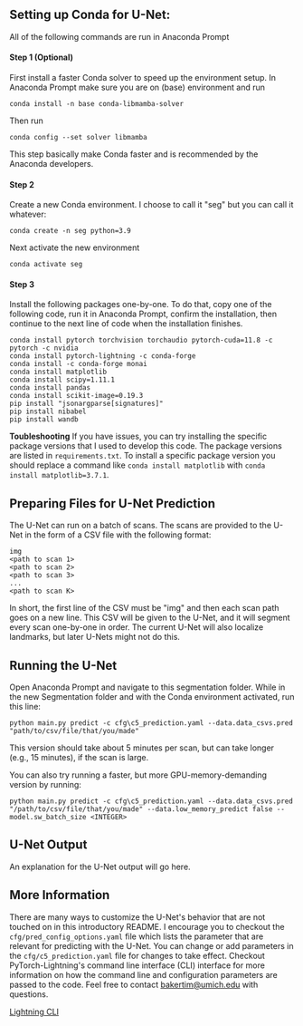 ## Setting up Conda for U-Net:
All of the following commands are run in Anaconda Prompt

#### Step 1 (Optional)
First install a faster Conda solver to speed up the environment setup. In Anaconda Prompt make sure you are on (base) environment and run
```commandline
conda install -n base conda-libmamba-solver
```
Then run
```commandline
conda config --set solver libmamba
```
This step basically make Conda faster and is recommended by the Anaconda developers.

#### Step 2
Create a new Conda environment. I choose to call it "seg" but you can call it whatever:
```commandline
conda create -n seg python=3.9
```
Next activate the new environment
```commandline
conda activate seg
```
#### Step 3
Install the following packages one-by-one. To do that, copy one of the following code, run it in Anaconda Prompt, confirm the installation, then continue to the next line of code when the installation finishes.
```commandline
conda install pytorch torchvision torchaudio pytorch-cuda=11.8 -c pytorch -c nvidia
conda install pytorch-lightning -c conda-forge
conda install -c conda-forge monai
conda install matplotlib
conda install scipy=1.11.1
conda install pandas
conda install scikit-image=0.19.3
pip install "jsonargparse[signatures]"
pip install nibabel
pip install wandb
```
**Toubleshooting** If you have issues, you can try installing the specific package versions that I used to develop this code. The package versions are listed in `requirements.txt`. To install a specific package version you should replace a command like `conda install matplotlib` with `conda install matplotlib=3.7.1`.

## Preparing Files for U-Net Prediction
The U-Net can run on a batch of scans. The scans are provided to the U-Net in the form of a CSV file with the following format:
```
img
<path to scan 1>
<path to scan 2>
<path to scan 3>
...
<path to scan K>
```
In short, the first line of the CSV must be "img" and then each scan path goes on a new line. This CSV will be given to the U-Net, and it will segment every scan one-by-one in order. The current U-Net will also localize landmarks, but later U-Nets might not do this.

## Running the U-Net
Open Anaconda Prompt and navigate to this segmentation folder.
While in the new Segmentation folder and with the Conda environment activated, run this line:
```commandline
python main.py predict -c cfg\c5_prediction.yaml --data.data_csvs.pred "path/to/csv/file/that/you/made"
```
This version should take about 5 minutes per scan, but can take longer (e.g., 15 minutes), if the scan is large.

You can also try running a faster, but more GPU-memory-demanding version by running:
```commandline
python main.py predict -c cfg\c5_prediction.yaml --data.data_csvs.pred "/path/to/csv/file/that/you/made" --data.low_memory_predict false --model.sw_batch_size <INTEGER>
```

## U-Net Output
An explanation for the U-Net output will go here.
<!--- TODO -->

## More Information
There are many ways to customize the U-Net's behavior that are not touched on in this introductory README. I encourage you to checkout the `cfg/pred_config_options.yaml` file which lists the parameter that are relevant for predicting with the U-Net. You can change or add parameters in the `cfg/c5_prediction.yaml` file for changes to take effect. Checkout PyTorch-Lightning's command line interface (CLI) interface for more information on how the command line and configuration parameters are passed to the code. Feel free to contact bakertim@umich.edu with questions.

[Lightning CLI](https://lightning.ai/docs/pytorch/latest/cli/lightning_cli.html#lightning-cli)